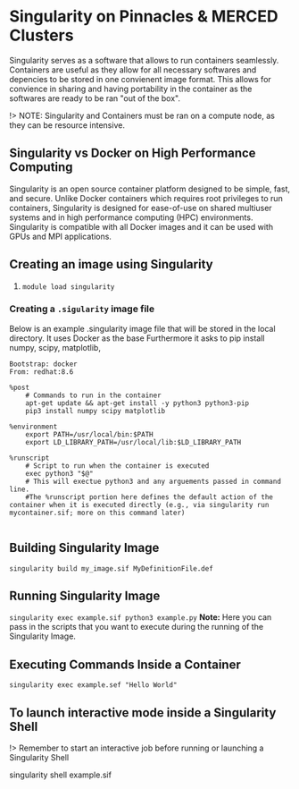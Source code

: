# Singularity on Pinnacles & MERCED Clusters

Singularity serves as a software that allows to run containers seamlessly. Containers are useful as they allow for all necessary softwares and depencies to be stored in one convienent image format. This allows for convience in sharing and having portability in the container as the softwares are ready to be ran "out of the box". 

!> NOTE: Singularity and Containers must be ran on a compute node, as they can be resource intensive.

## Singularity vs Docker on High Performance Computing
Singularity is an open source container platform designed to be simple, fast, and secure. Unlike Docker containers which requires root privileges to run containers, Singularity is designed for ease-of-use on shared multiuser systems and in high performance computing (HPC) environments. Singularity is compatible with all Docker images and it can be used with GPUs and MPI applications.


## Creating an image using Singularity
1. `module load singularity`



### Creating a ```.sigularity``` image file

Below is an example .singularity image file that will be stored in the local directory. It uses Docker as the base Furthermore it asks to pip install numpy, scipy, matplotlib, 

``` shell 
Bootstrap: docker
From: redhat:8.6

%post
    # Commands to run in the container
    apt-get update && apt-get install -y python3 python3-pip
    pip3 install numpy scipy matplotlib

%environment
    export PATH=/usr/local/bin:$PATH
    export LD_LIBRARY_PATH=/usr/local/lib:$LD_LIBRARY_PATH

%runscript
    # Script to run when the container is executed
    exec python3 "$@"
    # This will exectue python3 and any arguements passed in command line. 
    #The %runscript portion here defines the default action of the container when it is executed directly (e.g., via singularity run mycontainer.sif; more on this command later)


```


## Building Singularity Image 

``` singularity build my_image.sif MyDefinitionFile.def ```

## Running Singularity Image 

``` singularity exec example.sif python3 example.py ```
**Note:** Here you can pass in the scripts that you want to execute during the running of the Singularity Image.

## Executing Commands Inside a Container

``` singularity exec example.sef "Hello World" ```

## To launch interactive mode inside a Singularity Shell

!> Remember to start an interactive job before running or launching a Singularity Shell

singularity shell example.sif